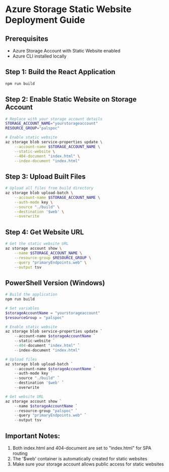 # Azure Storage Static Website Deployment Guide

## Prerequisites
- Azure Storage Account with Static Website enabled
- Azure CLI installed locally

## Step 1: Build the React Application
```bash
npm run build
```

## Step 2: Enable Static Website on Storage Account
```bash
# Replace with your storage account details
STORAGE_ACCOUNT_NAME="yourstorageaccount"
RESOURCE_GROUP="palspoc"

# Enable static website
az storage blob service-properties update \
    --account-name $STORAGE_ACCOUNT_NAME \
    --static-website \
    --404-document "index.html" \
    --index-document "index.html"
```

## Step 3: Upload Built Files
```bash
# Upload all files from build directory
az storage blob upload-batch \
    --account-name $STORAGE_ACCOUNT_NAME \
    --auth-mode key \
    --source "./build" \
    --destination '$web' \
    --overwrite
```

## Step 4: Get Website URL
```bash
# Get the static website URL
az storage account show \
    --name $STORAGE_ACCOUNT_NAME \
    --resource-group $RESOURCE_GROUP \
    --query "primaryEndpoints.web" \
    --output tsv
```

## PowerShell Version (Windows)
```powershell
# Build the application
npm run build

# Set variables
$storageAccountName = "yourstorageaccount"
$resourceGroup = "palspoc"

# Enable static website
az storage blob service-properties update `
    --account-name $storageAccountName `
    --static-website `
    --404-document "index.html" `
    --index-document "index.html"

# Upload files
az storage blob upload-batch `
    --account-name $storageAccountName `
    --auth-mode key `
    --source "./build" `
    --destination '$web' `
    --overwrite

# Get website URL
az storage account show `
    --name $storageAccountName `
    --resource-group "palspoc" `
    --query "primaryEndpoints.web" `
    --output tsv
```

## Important Notes:
1. Both index.html and 404-document are set to "index.html" for SPA routing
2. The '$web' container is automatically created for static websites
3. Make sure your storage account allows public access for static websites
